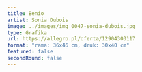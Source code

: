 ```yaml
---
title: Benio
artist: Sonia Dubois
image: ../images/img_0047-sonia-dubois.jpg
type: Grafika
url: https://allegro.pl/oferta/12904303117
format: "rama: 36x46 cm, druk: 30x40 cm"
featured: false
secondRound: false
---
```

